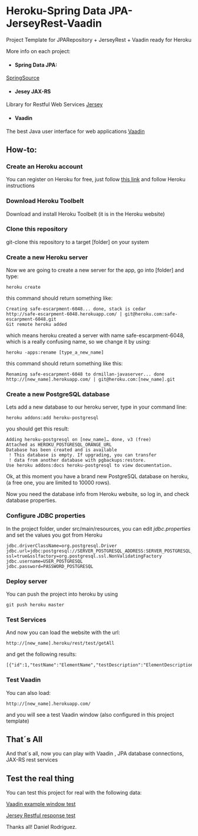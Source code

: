 Heroku-Spring Data JPA-JerseyRest-Vaadin
=======================

Project Template for JPARepository + JerseyRest + Vaadin ready for Heroku

More info on each project:

* #### Spring Data JPA: 
<a href="http://blog.springsource.org/2011/02/10/getting-started-with-spring-data-jpa/">SpringSource</a>

* #### Jesey JAX-RS
Library for Restful Web Services
<a href="http://jersey.java.net/">Jersey</a>

* #### Vaadin
The best Java user interface for web applications
<a href="http://www.vaadin.com">Vaadin</a>



How-to:
-------------

### Create an Heroku account

You can register on Heroku for free, just follow [this link](www.heroku.com) and follow Heroku instructions

### Download Heroku Toolbelt

Download and install Heroku Toolbelt (it is in the Heroku website)

### Clone this repository

git-clone this repository to a target [folder] on your system

### Create a new Heroku server

Now we are going to create a new server for the app, go into [folder] and type:

	heroku create

this command should return something like:

	Creating safe-escarpment-6048... done, stack is cedar
	http://safe-escarpment-6048.herokuapp.com/ | git@heroku.com:safe-escarpment-6048.git
	Git remote heroku added

which means heroku created a server with name safe-escarpment-6048, which is a really confusing name, so we change it by using:

	heroku -apps:rename [type_a_new_name]

this command should return something like this:

	Renaming safe-escarpment-6048 to drmillan-javaserver... done
	http://[new_name].herokuapp.com/ | git@heroku.com:[new_name].git

### Create a new PostgreSQL database

Lets add a new database to our heroku server, type in your command line:

	heroku addons:add heroku-postgresql

you should get this result:

	Adding heroku-postgresql on [new_name]… done, v3 (free)
	Attached as HEROKU_POSTGRESQL_ORANGE_URL
	Database has been created and is available
	 ! This database is empty. If upgrading, you can transfer
	 ! data from another database with pgbackups:restore.
	Use heroku addons:docs heroku-postgresql to view documentation.

Ok, at this moment you have a brand new PostgreSQL database on heroku, (a free one, you are limited to 10000 rows).

Now you need the database info from Heroku website, so log in, and check database properties.

### Configure JDBC properties

In the project folder, under src/main/resources, you can edit *jdbc.properties* and set the values you got from Heroku

	jdbc.driverClassName=org.postgresql.Driver
	jdbc.url=jdbc:postgresql://SERVER_POSTGRESQL_ADDRESS:SERVER_POSTGRESQL_PORT/SERVER_POSTGRESQL_DATABASE?ssl=true&sslfactory=org.postgresql.ssl.NonValidatingFactory
	jdbc.username=USER_POSTGRESQL
	jdbc.password=PASSWORD_POSTGRESQL

### Deploy server

You can push the project into heroku by using 

	git push heroku master


### Test Services

And now you can load the website with the url:

	http://[new_name].heroku/rest/test/getAll

and get the following results:

	[{"id":1,"testName":"ElementName","testDescription":"ElementDescription"}]

### Test Vaadin

You can also load:

	http://[new_name].herokuapp.com/

and you will see a test Vaadin window (also configured in this project template)


## That´s All

And that´s all, now you can play with Vaadin , JPA database connections, JAX-RS rest services


## Test the real thing

You can test this project for real with the following data:

[Vaadin example window test](http://drmillan-javaserver.herokuapp.com)

[Jersey Restful response test](http://drmillan-javaserver.herokuapp.com/rest/test/getAll)

Thanks all!
Daniel Rodríguez.
